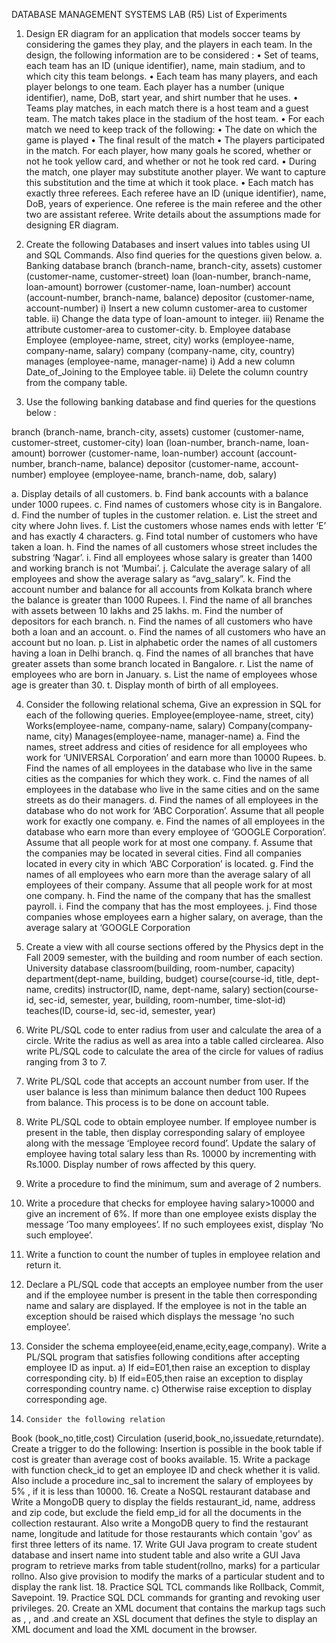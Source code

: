

DATABASE MANAGEMENT SYSTEMS LAB (R5)
List of Experiments

1.	Design ER diagram for an application that models soccer teams by considering the games they play, and the players in each team. In the design, the following information are to be considered : 
• Set of teams, each team has an ID (unique identifier), name, main stadium, and to which city this team belongs.
• Each team has many players, and each player belongs to one team. Each player has a number (unique identifier), name, DoB, start year, and shirt number that he uses.
• Teams play matches, in each match there is a host team and a guest team. The match takes place in the stadium of the host team. 
• For each match we need to keep track of the following: 
•	The date on which the game is played 
•	The final result of the match 
•	The players participated in the match. For each player, how many goals he scored, whether or not he took yellow card, and whether or not he took red card. 
•	During the match, one player may substitute another player. We want to capture this substitution and the time at which it took place. 
• Each match has exactly three referees. Each referee  have an ID (unique identifier), name, DoB, years of experience. One referee is the main referee and the other two are assistant referee. 
Write details about the assumptions made for designing ER diagram. 

2.	Create the following Databases and insert values into tables using UI and SQL Commands. Also find queries for the questions given below.
a. Banking database
branch (branch-name, branch-city, assets)
customer (customer-name, customer-street)
loan (loan-number, branch-name, loan-amount)
borrower (customer-name, loan-number)
account (account-number, branch-name, balance)
depositor (customer-name, account-number)
i) Insert a new column customer-area to customer table.
ii) Change the data type of loan-amount to integer.
iii) Rename the attribute customer-area to customer-city.
b.	Employee database
Employee (employee-name, street, city)
works (employee-name, company-name, salary)
company (company-name, city, country)
manages (employee-name, manager-name)
i) Add  a new column Date_of_Joining to the Employee table.
ii) Delete the column country from the company table.

3.	Use the following banking database and find queries for the questions below  :

branch (branch-name, branch-city, assets)
customer (customer-name, customer-street, customer-city)
loan (loan-number, branch-name, loan-amount)
borrower (customer-name, loan-number)
account (account-number, branch-name, balance)
depositor (customer-name, account-number)
employee (employee-name, branch-name, dob, salary)

a.	Display details of all customers.
b.	Find bank accounts with a balance under 1000 rupees.
c.	Find names of customers whose city is in Bangalore.
d.	Find the number of tuples in the customer relation.
e.	List the street and city where John lives.
f.	List the customers whose names ends with letter ‘E’ and has exactly 4 characters.
g.	Find total number of customers who have taken a loan.
h.	Find the names of all customers whose street includes the substring ‘Nagar’.
i.	Find all employees whose salary is greater than 1400 and working branch is not ‘Mumbai’.
j.	 Calculate the average salary of all employees and show the average salary as “avg_salary”.
k.	 Find the account number and balance for all accounts from Kolkata branch where the balance is greater than 1000 Rupees. 
l.	 Find the name of all branches with assets between 10 lakhs and 25 lakhs.
m.	 Find the number of depositors for each branch.
n.	 Find the names of all customers who have both a loan and an account.
o.	 Find the names of all customers who have an account but no loan.
p.	 List in alphabetic order the names of all customers having a loan in   Delhi branch.
q.	 Find the names of all branches that have greater assets than some branch located in Bangalore.
r.	 List the name of employees who are born in January.
s.	 List the name of employees whose age is greater than 30.
t.	 Display month of birth of all employees.

4.	Consider the following relational schema, Give an expression in SQL for each of the following queries.
Employee(employee-name, street, city)
Works(employee-name, company-name, salary)
Company(company-name, city)
Manages(employee-name, manager-name)
a.	Find the names, street address and cities of residence for all employees who work for ‘UNIVERSAL Corporation’ and earn more than 10000 Rupees.
b.	Find the names of all employees in the database who live in the same cities as the companies for which they work.
c.	Find the names of all employees in the database who live in the same cities and on the same streets as do their managers.
d.	Find the names of all employees in the database who do not work for ‘ABC Corporation’. Assume that all people work for exactly one company.
e.	Find the names of all employees in the database who earn more than every employee of ‘GOOGLE Corporation’. Assume that all people work for at most one company.
f.	Assume that the companies may be located in several cities. Find all companies located in every city in which ‘ABC Corporation’ is located.
g.	Find the names of all employees who earn more than the average salary of all employees of their company. Assume that all people work for at most one company.
h.	Find the name of the company that has the smallest payroll. 
i.	Find the company that has the most employees.
j.	Find those companies whose employees earn a higher salary, on average, than the average salary at ‘GOOGLE Corporation

5.	Create a view with all course sections offered by the Physics dept in the Fall 2009 semester, with the building and room number of each section.
University database
classroom(building, room-number, capacity)
department(dept-name, building, budget)
course(course-id, title, dept-name, credits)
instructor(ID, name, dept-name, salary)
section(course-id, sec-id, semester, year, building, room-number, time-slot-id)
teaches(ID, course-id, sec-id, semester, year)

6.	Write PL/SQL code to enter radius from user and calculate the area of a circle. Write the radius as well as area into a table called circlearea. Also write PL/SQL code to calculate the area of the circle for values of radius ranging from 3 to 7.
7.	Write PL/SQL code that accepts an account number from user. If the user balance is less than minimum balance then deduct 100 Rupees from balance. This process is to be done on account table.
8.	Write PL/SQL code to obtain employee number. If employee number is present in the table, then display corresponding salary of employee along with the message ‘Employee record found’. Update the salary of employee having total salary less than Rs. 10000  by incrementing with Rs.1000. Display number of rows affected by this query.
9.	Write a procedure to find the minimum, sum and average of  2 numbers.
10.	Write a procedure that checks for employee having salary>10000 and give an increment of 6%. If more than one employee exists display the message ‘Too many employees’. If no such employees exist, display ‘No such employee’.
11.	Write a function to count the number of tuples in employee relation and return it.
12.	Declare a PL/SQL code that accepts an employee number from the user and if the employee number is present in the table then corresponding name and salary are displayed. If the employee is not in the table an exception should be raised which displays the message ‘no such employee’.
13.	Consider the schema employee(eid,ename,ecity,eage,company). Write a PL/SQL program that satisfies following conditions after accepting employee ID as input.
a) If eid=E01,then raise an exception to display corresponding city.
b) If eid=E05,then raise an exception to display corresponding country name.
c) Otherwise raise exception to display corresponding age.
14.  	Consider the following relation
Book (book_no,title,cost)
Circulation (userid,book_no,issuedate,returndate).
Create a trigger to do the following:
Insertion is possible in the book table if cost is greater than average cost of books available.
15. Write a package with function check_id to get an employee ID and check whether it is valid. Also include a procedure inc_sal to increment the salary of employees by 5% , if it is less than 10000.
16. Create a NoSQL restaurant database and Write a MongoDB query to display the fields restaurant_id, name, address and zip code, but exclude the field emp_id for all the documents in the collection restaurant. Also write a MongoDB query to find the restaurant name, longitude and latitude for those restaurants which contain 'gov' as first three letters of its name.
17. Write GUI Java program to create student database and insert  name into student table and also write a GUI Java program to retrieve marks from table student(rollno, marks) for a particular  rollno. Also give provision to modify the marks of a particular student and to display the rank list.
18.  Practice SQL TCL commands like Rollback, Commit, Savepoint.
19. Practice SQL DCL commands for granting and revoking user privileges.
20. Create an XML document that contains the markup tags such as <name>, <dept>, and <rno>.and create an XSL document that defines the style to display an XML document and load the XML document in the browser.




